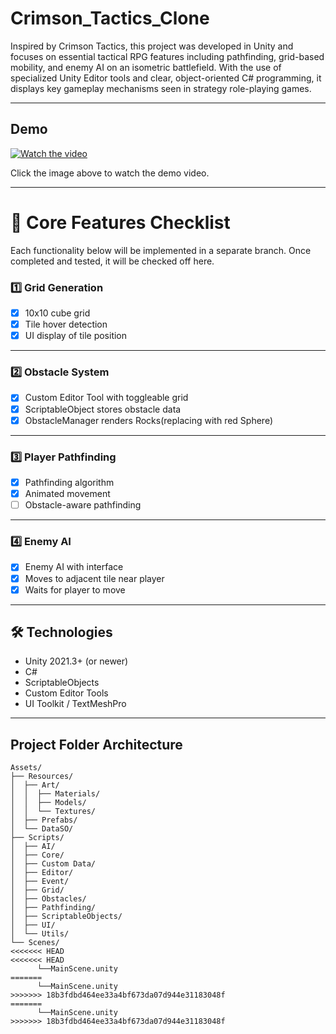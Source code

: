 # Crimson_Tactics_Clone

Inspired by Crimson Tactics, this project was developed in Unity and focuses on essential tactical RPG features including pathfinding, grid-based mobility, and enemy AI on an isometric battlefield. With the use of specialized Unity Editor tools and clear, object-oriented C# programming, it displays key gameplay mechanisms seen in strategy role-playing games.

---
## Demo

[![Watch the video](https://github.com/user-attachments/assets/fe0cb925-3403-4e1c-a9fc-bc2e46de69ec)](https://youtu.be/nUUML9pXy9o)


Click the image above to watch the demo video.


---

# 📌 Core Features Checklist
Each functionality below will be implemented in a separate branch. Once completed and tested, it will be checked off here.

### 1️⃣ Grid Generation
- [x] 10x10 cube grid  
- [x] Tile hover detection  
- [x] UI display of tile position

---

### 2️⃣ Obstacle System
- [x] Custom Editor Tool with toggleable grid  
- [x] ScriptableObject stores obstacle data
- [x] ObstacleManager renders Rocks(replacing with red Sphere)

---

### 3️⃣ Player Pathfinding
- [X] Pathfinding algorithm  
- [X] Animated movement  
- [ ] Obstacle-aware pathfinding

---

### 4️⃣ Enemy AI
- [x] Enemy AI with interface  
- [x] Moves to adjacent tile near player  
- [x] Waits for player to move  

---

## 🛠️ Technologies
- Unity 2021.3+ (or newer)
- C#
- ScriptableObjects
- Custom Editor Tools
- UI Toolkit / TextMeshPro

---

## Project Folder Architecture
```plaintext
Assets/
├── Resources/
│  ├── Art/
│  │  ├── Materials/
│  │  ├── Models/
│  │  └── Textures/
│  ├── Prefabs/
│  └── DataSO/
├── Scripts/
│  ├── AI/
│  ├── Core/
│  ├── Custom Data/
│  ├── Editor/
│  ├── Event/
│  ├── Grid/
│  ├── Obstacles/
│  ├── Pathfinding/
│  ├── ScriptableObjects/
│  ├── UI/
│  └── Utils/
└── Scenes/
<<<<<<< HEAD
<<<<<<< HEAD
      └──MainScene.unity
=======
      └──MainScene.unity
>>>>>>> 18b3fdbd464ee33a4bf673da07d944e31183048f
=======
      └──MainScene.unity
>>>>>>> 18b3fdbd464ee33a4bf673da07d944e31183048f
